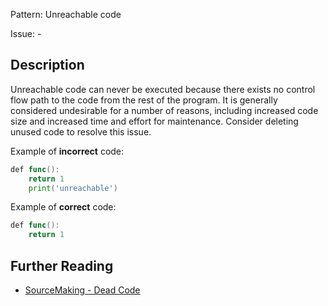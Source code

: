 Pattern: Unreachable code

Issue: -

## Description

Unreachable code can never be executed because there exists no control flow path to the code from the rest of the program. It is generally considered undesirable for a number of reasons, including increased code size and increased time and effort for maintenance. Consider deleting unused code to resolve this issue.


Example of **incorrect** code:

```go
def func():
    return 1
    print('unreachable')
```

Example of **correct** code:

```go
def func():
    return 1
```

## Further Reading

* [SourceMaking - Dead Code](https://sourcemaking.com/refactoring/smells/dead-code)
